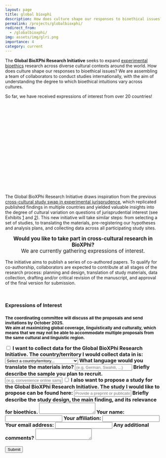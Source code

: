```yaml
---
layout: page
title: global bioxphi
description: How does culture shape our responses to bioethical issues?
permalink: /projects/globalbioxphi/
redirect_from:
  - /globalbioxphi/
img: assets/img/glri.png
importance: 4
category: current
---
```


  <div class="workshop-description">
  <p>
    The <strong>Global BioXPhi Research Initiative</strong> seeks to expand <a href="https://www.researchgate.net/publication/337196406_Experimental_Philosophical_Bioethics">experimental bioethics</a> research across diverse cultural contexts around the world. How does culture shape our responses to bioethical issues? We are assembling a team of collaborators to conduct studies internationally, with the aim of understanding the degree to which bioethical intuitions vary across cultures. </p>
    <p>
    So far, we have received expressions of interest from over 20 countries!
  </p>
<!-- INLINE MAP START -->
<style>
  .countries {
      fill: none;
      stroke: #fff;
      stroke-linejoin: round;
  }
  .legendThreshold {
      font-size: 11px;
      font-family: sans-serif;
      fill: var(--card-color);
  }
  .tooltip {
      position: absolute;
      background: var(--card-bg);
      color: var(--card-color);
      border: 1px solid var(--input-border);
      padding: 5px 10px;
      border-radius: 4px;
      box-shadow: 0 2px 4px var(--card-shadow);
      pointer-events: none;
      opacity: 0;
  }
  #bioxphi-map {
      width: 100%;       /* full width on mobile */
      max-width: 900px;  /* cap at desktop size */
      height: auto;
      display: block;
      margin: 0 auto;
  }
</style>

<svg id="bioxphi-map" viewBox="0 0 900 500" preserveAspectRatio="xMidYMid meet"></svg>

<script src="https://d3js.org/d3.v4.min.js"></script>
<script src="https://d3js.org/d3-scale-chromatic.v1.min.js"></script>
<script src="https://d3js.org/d3-geo-projection.v2.min.js"></script>
<script src="https://cdnjs.cloudflare.com/ajax/libs/d3-legend/2.24.0/d3-legend.js"></script>
<script>
  var svg = d3.select("#bioxphi-map");
  var projection = d3.geoNaturalEarth1();
  var path = d3.geoPath().projection(projection);
  var data = d3.map();

  // CSS variables → JS
  function getCssVar(name) {
    return getComputedStyle(document.documentElement).getPropertyValue(name).trim();
  }

  function getColorScale() {
    return d3.scaleThreshold()
      .domain([1, 2, 3])
      .range([
        "#eee",
        getCssVar("--map-light"),
        getCssVar("--map-mid"),
        getCssVar("--map-dark")
      ]);
  }

  var colorScale = getColorScale();

  // Legend group
  var g = svg.append("g").attr("class", "legendThreshold");

  var labels = ['0', '1', '2', '3+'];

  function drawLegend() {
    g.selectAll("*").remove(); // clear old legend
    var legend = d3.legendColor()
        .labels(d => labels[d.i])
        .shapeWidth(18)
        .shapeHeight(12)
        .shapePadding(4)
        .orient("vertical")
        .scale(colorScale);
    g.call(legend);
  }

  function resizeProjection() {
    var bbox = svg.node().getBoundingClientRect();
    var width = bbox.width;
    var height = width * 0.55; // keep ~16:9 ratio (900/500)

    projection
      .scale(width / 1.6 / Math.PI)
      .translate([width / 2, height / 2]);

    svg.attr("viewBox", `0 0 ${width} ${height}`);

    svg.selectAll(".Country").attr("d", path);

    g.attr("transform", `translate(20, ${height - 120})`);
    drawLegend();
  }

  // Update on theme change
  const observer = new MutationObserver(() => {
    colorScale = getColorScale();
    svg.selectAll(".Country").attr("fill", d => colorScale(d.total));
    drawLegend();
  });
  observer.observe(document.documentElement, { attributes: true, attributeFilter: ["data-theme"] });

  d3.queue()
    .defer(d3.json, "/assets/html/world-110m.geojson")
    .defer(d3.csv, "/assets/html/mooc-countries.csv", d => data.set(d.code, +d.total))
    .await(ready);

  function ready(error, topo) {
    if (error) throw error;

    let tooltip = d3.select("body").append("div").attr("class", "tooltip");

    svg.append("g").attr("class", "countries")
      .selectAll("path")
      .data(topo.features)
      .enter().append("path")
      .attr("class", "Country")
      .attr("fill", function(d){ d.total = data.get(d.id) || 0; return colorScale(d.total); })
      .attr("d", path)
      .style("stroke","none")
      .style("stroke-width","1px")
      .style("opacity",0.7)
      .on("mouseover", function(d) {
        d3.selectAll(".Country").style("opacity",0.5);
        d3.select(this).style("opacity",1).style("stroke","white");
        if(d.total>0){
          tooltip.transition().duration(200).style("opacity",1);
          tooltip.html(`<b>${d.properties.name}</b> (${d.total})`)
                 .style("left",(d3.event.pageX+10)+"px")
                 .style("top",(d3.event.pageY-20)+"px");
        }
      })
      .on("mousemove", function(d) {
        if(d.total>0){
          tooltip.style("left",(d3.event.pageX+10)+"px")
                 .style("top",(d3.event.pageY-20)+"px");
        }
      })
      .on("mouseleave", function(d) {
        d3.selectAll(".Country").transition().duration(200).style("opacity",0.7).style("stroke","none");
        tooltip.transition().duration(200).style("opacity",0);
      });

    // Initial fit
    resizeProjection();
  }

  // Responsive resizing
  window.addEventListener("resize", resizeProjection);
</script>
<!-- INLINE MAP END -->

  <p>
    The Global BioXPhi Research Initiative draws inspiration from the previous <a href = "https://osf.io/sk7r3/">cross-cultural study swap in experimental jurisprudence</a>, which replicated published findings in multiple countries and yielded valuable insights into the degree of cultural variation on questions of jurisprudential interest (see Exhibits <a href = "http://dx.doi.org/10.2139/ssrn.5185137">1</a> and <a href = "https://www.pnas.org/doi/full/10.1073/pnas.2206531119">2</a>). This new initiative will take similar steps: from selecting a set of studies, to translating the materials, pre-registering our hypotheses and analysis plans, and collecting data across all participating study sites. </p>
  <p style="text-align:center; font-size:1.2em;">
    <strong>Would you like to take part in cross-cultural research in BioXPhi?</strong><br>We are currently gathering expressions of interest.
  </p>
  <p>
  The initiative aims to publish a series of co-authored papers. To qualify for co-authorship, collaborators are expected to contribute at all stages of the research process: planning and design, translation of study materials, data collection, drafting and/or critical revision of the manuscript, and approval of the final version for submission.
  </p>
<br>
  <h3><strong>Expressions of Interest</strong><h3>
<p><small>
  The coordinating committee will discuss all the proposals and send invitations by October 2025.<br>We aim at maximizing global coverage, linguistically and culturally, which means that we may not be able to accommodate multiple proposals from the same cultural and linguistic region. 
  </small></p>
<form 
  action="https://mscilab.com/forms/submit.php" 
  method="POST" 
  class="full-width-form"
  data-theme="light">
<!-- Checkbox for data collection -->
<label class="form-checkbox-container">
    <input type="checkbox" name="collect_data" class="form-checkbox"> 
    <span class="form-checkbox-label">I want to collect data for the Global BioXPhi Research Initiative.</span>
  </label>
  <!-- Location dropdown -->
  <label class="form-field" style="max-width: 400px;">
    <span class="form-label">The country/territory I would collect data in is:</span>
   <select name="country" class="form-select" id="country">
        <option value="0" label="Select a country/territory... " selected="selected">Select a country/territory... </option>
        <optgroup id="country-optgroup-Africa" label="Africa">
            <option value="DZ" label="Algeria">Algeria</option>
            <option value="AO" label="Angola">Angola</option>
            <option value="BJ" label="Benin">Benin</option>
            <option value="BW" label="Botswana">Botswana</option>
            <option value="BF" label="Burkina Faso">Burkina Faso</option>
            <option value="BI" label="Burundi">Burundi</option>
            <option value="CM" label="Cameroon">Cameroon</option>
            <option value="CV" label="Cape Verde">Cape Verde</option>
            <option value="CF" label="Central African Republic">Central African Republic</option>
            <option value="TD" label="Chad">Chad</option>
            <option value="KM" label="Comoros">Comoros</option>
            <option value="CG" label="Congo - Brazzaville">Congo - Brazzaville</option>
            <option value="CD" label="Congo - Kinshasa">Congo - Kinshasa</option>
            <option value="CI" label="Côte d’Ivoire">Côte d’Ivoire</option>
            <option value="DJ" label="Djibouti">Djibouti</option>
            <option value="EG" label="Egypt">Egypt</option>
            <option value="GQ" label="Equatorial Guinea">Equatorial Guinea</option>
            <option value="ER" label="Eritrea">Eritrea</option>
            <option value="SZ" label="Eswatini">Eswatini</option>
            <option value="ET" label="Ethiopia">Ethiopia</option>
            <option value="GA" label="Gabon">Gabon</option>
            <option value="GM" label="Gambia">Gambia</option>
            <option value="GH" label="Ghana">Ghana</option>
            <option value="GN" label="Guinea">Guinea</option>
            <option value="GW" label="Guinea-Bissau">Guinea-Bissau</option>
            <option value="KE" label="Kenya">Kenya</option>
            <option value="LS" label="Lesotho">Lesotho</option>
            <option value="LR" label="Liberia">Liberia</option>
            <option value="LY" label="Libya">Libya</option>
            <option value="MG" label="Madagascar">Madagascar</option>
            <option value="MW" label="Malawi">Malawi</option>
            <option value="ML" label="Mali">Mali</option>
            <option value="MR" label="Mauritania">Mauritania</option>
            <option value="MU" label="Mauritius">Mauritius</option>
            <option value="YT" label="Mayotte">Mayotte</option>
            <option value="MA" label="Morocco">Morocco</option>
            <option value="MZ" label="Mozambique">Mozambique</option>
            <option value="NA" label="Namibia">Namibia</option>
            <option value="NE" label="Niger">Niger</option>
            <option value="NG" label="Nigeria">Nigeria</option>
            <option value="RW" label="Rwanda">Rwanda</option>
            <option value="RE" label="Réunion">Réunion</option>
            <option value="SH" label="Saint Helena">Saint Helena</option>
            <option value="SN" label="Senegal">Senegal</option>
            <option value="SC" label="Seychelles">Seychelles</option>
            <option value="SL" label="Sierra Leone">Sierra Leone</option>
            <option value="SO" label="Somalia">Somalia</option>
            <option value="ZA" label="South Africa">South Africa</option>
            <option value="SD" label="Sudan">Sudan</option>
            <option value="ST" label="São Tomé and Príncipe">São Tomé and Príncipe</option>
            <option value="TZ" label="Tanzania">Tanzania</option>
            <option value="TG" label="Togo">Togo</option>
            <option value="TN" label="Tunisia">Tunisia</option>
            <option value="UG" label="Uganda">Uganda</option>
            <option value="EH" label="Western Sahara">Western Sahara</option>
            <option value="ZM" label="Zambia">Zambia</option>
            <option value="ZW" label="Zimbabwe">Zimbabwe</option>
        </optgroup>
        <optgroup id="country-optgroup-Americas" label="Americas">
            <option value="AI" label="Anguilla">Anguilla</option>
            <option value="AG" label="Antigua and Barbuda">Antigua and Barbuda</option>
            <option value="AR" label="Argentina">Argentina</option>
            <option value="AW" label="Aruba">Aruba</option>
            <option value="BS" label="Bahamas">Bahamas</option>
            <option value="BB" label="Barbados">Barbados</option>
            <option value="BZ" label="Belize">Belize</option>
            <option value="BM" label="Bermuda">Bermuda</option>
            <option value="BO" label="Bolivia">Bolivia</option>
            <option value="BQ" label="Bonaire">Bonaire</option>
            <option value="BR" label="Brazil">Brazil</option>
            <option value="VG" label="British Virgin Islands">British Virgin Islands</option>
            <option value="CA" label="Canada">Canada</option>
            <option value="KY" label="Cayman Islands">Cayman Islands</option>
            <option value="CL" label="Chile">Chile</option>
            <option value="CO" label="Colombia">Colombia</option>
            <option value="CR" label="Costa Rica">Costa Rica</option>
            <option value="CU" label="Cuba">Cuba</option>
            <option value="CW" label="Curaçao">Curaçao</option>
            <option value="DM" label="Dominica">Dominica</option>
            <option value="DO" label="Dominican Republic">Dominican Republic</option>
            <option value="EC" label="Ecuador">Ecuador</option>
            <option value="SV" label="El Salvador">El Salvador</option>
            <option value="FK" label="Falkland Islands">Falkland Islands</option>
            <option value="GF" label="French Guiana">French Guiana</option>
            <option value="GL" label="Greenland">Greenland</option>
            <option value="GD" label="Grenada">Grenada</option>
            <option value="GP" label="Guadeloupe">Guadeloupe</option>
            <option value="GT" label="Guatemala">Guatemala</option>
            <option value="GY" label="Guyana">Guyana</option>
            <option value="HT" label="Haiti">Haiti</option>
            <option value="HN" label="Honduras">Honduras</option>
            <option value="JM" label="Jamaica">Jamaica</option>
            <option value="MQ" label="Martinique">Martinique</option>
            <option value="MX" label="Mexico">Mexico</option>
            <option value="MS" label="Montserrat">Montserrat</option>
            <option value="NI" label="Nicaragua">Nicaragua</option>
            <option value="PA" label="Panama">Panama</option>
            <option value="PY" label="Paraguay">Paraguay</option>
            <option value="PE" label="Peru">Peru</option>
            <option value="PR" label="Puerto Rico">Puerto Rico</option>
            <option value="BL" label="Saint Barthélemy">Saint Barthélemy</option>
            <option value="KN" label="Saint Kitts and Nevis">Saint Kitts and Nevis</option>
            <option value="LC" label="Saint Lucia">Saint Lucia</option>
            <option value="MF" label="Saint Martin">Saint Martin</option>
            <option value="PM" label="Saint Pierre and Miquelon">Saint Pierre and Miquelon</option>
            <option value="VC" label="Saint Vincent and the Grenadines">Saint Vincent and the Grenadines</option>
            <option value="SX" label="Sint Maarten">Sint Maarten</option>
            <option value="SR" label="Suriname">Suriname</option>
            <option value="TT" label="Trinidad and Tobago">Trinidad and Tobago</option>
            <option value="TC" label="Turks and Caicos Islands">Turks and Caicos Islands</option>
            <option value="VI" label="U.S. Virgin Islands">U.S. Virgin Islands</option>
            <option value="US" label="United States">United States</option>
            <option value="UY" label="Uruguay">Uruguay</option>
            <option value="VE" label="Venezuela">Venezuela</option>
        </optgroup>
        <optgroup id="country-optgroup-Asia" label="Asia">
            <option value="AF" label="Afghanistan">Afghanistan</option>
            <option value="AM" label="Armenia">Armenia</option>
            <option value="AZ" label="Azerbaijan">Azerbaijan</option>
            <option value="BH" label="Bahrain">Bahrain</option>
            <option value="BD" label="Bangladesh">Bangladesh</option>
            <option value="BT" label="Bhutan">Bhutan</option>
            <option value="BN" label="Brunei">Brunei</option>
            <option value="KH" label="Cambodia">Cambodia</option>
            <option value="CN" label="China">China</option>
            <option value="GE" label="Georgia">Georgia</option>
            <option value="HK" label="Hong Kong SAR China">Hong Kong SAR China</option>
            <option value="IN" label="India">India</option>
            <option value="ID" label="Indonesia">Indonesia</option>
            <option value="IR" label="Iran">Iran</option>
            <option value="IQ" label="Iraq">Iraq</option>
            <option value="IL" label="Israel">Israel</option>
            <option value="JP" label="Japan">Japan</option>
            <option value="JO" label="Jordan">Jordan</option>
            <option value="KZ" label="Kazakhstan">Kazakhstan</option>
            <option value="KW" label="Kuwait">Kuwait</option>
            <option value="KG" label="Kyrgyzstan">Kyrgyzstan</option>
            <option value="LA" label="Laos">Laos</option>
            <option value="LB" label="Lebanon">Lebanon</option>
            <option value="MO" label="Macau SAR China">Macau SAR China</option>
            <option value="MY" label="Malaysia">Malaysia</option>
            <option value="MV" label="Maldives">Maldives</option>
            <option value="MN" label="Mongolia">Mongolia</option>
            <option value="MM" label="Myanmar [Burma]">Myanmar [Burma]</option>
            <option value="NP" label="Nepal">Nepal</option>
            <option value="KP" label="North Korea">North Korea</option>
            <option value="OM" label="Oman">Oman</option>
            <option value="PK" label="Pakistan">Pakistan</option>
            <option value="PS" label="Palestinian Territories">Palestinian Territories</option>
            <option value="PH" label="Philippines">Philippines</option>
            <option value="QA" label="Qatar">Qatar</option>
            <option value="SA" label="Saudi Arabia">Saudi Arabia</option>
            <option value="SG" label="Singapore">Singapore</option>
            <option value="KR" label="South Korea">South Korea</option>
            <option value="LK" label="Sri Lanka">Sri Lanka</option>
            <option value="SY" label="Syria">Syria</option>
            <option value="TW" label="Taiwan">Taiwan</option>
            <option value="TJ" label="Tajikistan">Tajikistan</option>
            <option value="TH" label="Thailand">Thailand</option>
            <option value="TL" label="Timor-Leste">Timor-Leste</option>
            <option value="TR" label="Turkey">Turkey</option>
            <option value="TM" label="Turkmenistan">Turkmenistan</option>
            <option value="AE" label="United Arab Emirates">United Arab Emirates</option>
            <option value="UZ" label="Uzbekistan">Uzbekistan</option>
            <option value="VN" label="Vietnam">Vietnam</option>
            <option value="YE" label="Yemen">Yemen</option>
        </optgroup>
        <optgroup id="country-optgroup-Europe" label="Europe">
            <option value="AL" label="Albania">Albania</option>
            <option value="AD" label="Andorra">Andorra</option>
            <option value="AT" label="Austria">Austria</option>
            <option value="BY" label="Belarus">Belarus</option>
            <option value="BE" label="Belgium">Belgium</option>
            <option value="BA" label="Bosnia and Herzegovina">Bosnia and Herzegovina</option>
            <option value="BG" label="Bulgaria">Bulgaria</option>
            <option value="HR" label="Croatia">Croatia</option>
            <option value="CY" label="Cyprus">Cyprus</option>
            <option value="CZ" label="Czechia">Czechia</option>
            <option value="DK" label="Denmark">Denmark</option>
            <option value="EE" label="Estonia">Estonia</option>
            <option value="FO" label="Faroe Islands">Faroe Islands</option>
            <option value="FI" label="Finland">Finland</option>
            <option value="FR" label="France">France</option>
            <option value="DE" label="Germany">Germany</option>
            <option value="GI" label="Gibraltar">Gibraltar</option>
            <option value="GR" label="Greece">Greece</option>
            <option value="GG" label="Guernsey">Guernsey</option>
            <option value="HU" label="Hungary">Hungary</option>
            <option value="IS" label="Iceland">Iceland</option>
            <option value="IE" label="Ireland">Ireland</option>
            <option value="IM" label="Isle of Man">Isle of Man</option>
            <option value="IT" label="Italy">Italy</option>
            <option value="JE" label="Jersey">Jersey</option>
            <option value="LV" label="Latvia">Latvia</option>
            <option value="LI" label="Liechtenstein">Liechtenstein</option>
            <option value="LT" label="Lithuania">Lithuania</option>
            <option value="LU" label="Luxembourg">Luxembourg</option>
            <option value="MT" label="Malta">Malta</option>
            <option value="MD" label="Moldova">Moldova</option>
            <option value="MC" label="Monaco">Monaco</option>
            <option value="ME" label="Montenegro">Montenegro</option>
            <option value="NL" label="Netherlands">Netherlands</option>
            <option value="MK" label="North Macedonia">North Macedonia</option>
            <option value="NO" label="Norway">Norway</option>
            <option value="PL" label="Poland">Poland</option>
            <option value="PT" label="Portugal">Portugal</option>
            <option value="RO" label="Romania">Romania</option>
            <option value="RU" label="Russia">Russia</option>
            <option value="SM" label="San Marino">San Marino</option>
            <option value="RS" label="Serbia">Serbia</option>
            <option value="SK" label="Slovakia">Slovakia</option>
            <option value="SI" label="Slovenia">Slovenia</option>
            <option value="ES" label="Spain">Spain</option>
            <option value="SE" label="Sweden">Sweden</option>
            <option value="CH" label="Switzerland">Switzerland</option>
            <option value="UA" label="Ukraine">Ukraine</option>
            <option value="GB" label="United Kingdom">United Kingdom</option>
            <option value="AX" label="Åland Islands">Åland Islands</option>
        </optgroup>
        <optgroup id="country-optgroup-Oceania" label="Oceania">
            <option value="AS" label="American Samoa">American Samoa</option>
            <option value="AU" label="Australia">Australia</option>
            <option value="CX" label="Christmas Island">Christmas Island</option>
            <option value="CC" label="Cocos [Keeling] Islands">Cocos [Keeling] Islands</option>
            <option value="CK" label="Cook Islands">Cook Islands</option>
            <option value="FJ" label="Fiji">Fiji</option>
            <option value="PF" label="French Polynesia">French Polynesia</option>
            <option value="TF" label="French Southern Territories">French Southern Territories</option>
            <option value="GU" label="Guam">Guam</option>
            <option value="KI" label="Kiribati">Kiribati</option>
            <option value="MH" label="Marshall Islands">Marshall Islands</option>
            <option value="FM" label="Micronesia">Micronesia</option>
            <option value="NR" label="Nauru">Nauru</option>
            <option value="NC" label="New Caledonia">New Caledonia</option>
            <option value="NZ" label="New Zealand">New Zealand</option>
            <option value="NU" label="Niue">Niue</option>
            <option value="NF" label="Norfolk Island">Norfolk Island</option>
            <option value="MP" label="Northern Mariana Islands">Northern Mariana Islands</option>
            <option value="PW" label="Palau">Palau</option>
            <option value="PG" label="Papua New Guinea">Papua New Guinea</option>
            <option value="WS" label="Samoa">Samoa</option>
            <option value="SB" label="Solomon Islands">Solomon Islands</option>
            <option value="TK" label="Tokelau">Tokelau</option>
            <option value="TO" label="Tonga">Tonga</option>
            <option value="TV" label="Tuvalu">Tuvalu</option>
            <option value="VU" label="Vanuatu">Vanuatu</option>
            <option value="WF" label="Wallis and Futuna">Wallis and Futuna</option>
        </optgroup>
    </select>
  </label>

  <label class="form-field"  style="max-width: 400px;">
    <span class="form-label">What language would you translate the materials into?</span>
    <input type="text" name="language" class="form-input"
    placeholder="(e.g, German, Swahili, ...)">
  </label>

  <label class="form-field">
    <span class="form-label">Briefly describe the sample you plan to recruit.</span>
    <input type="text" name="sample" class="form-input"
    placeholder="(e.g, convenience online sample, university medical students, ...)">
  </label>

<label class="form-checkbox-container">
  <input type="checkbox" name="propose_study" class="form-checkbox">
  <span class="form-checkbox-label">I also want to propose a study for the Global BioXPhi Research Initiative.</span>
</label>

  <!-- Study link input -->
<label class="form-field">
  <span class="form-label">The study I would like to propose can be found here:</span>
  <input 
    type="url" 
    name="study_link" 
    class="form-input" 
    placeholder="Provide a preprint or publication URL."
    id="study_link"
  >
</label>

<script>
  const input = document.getElementById('study_link');

  input.addEventListener('blur', function () {
    const val = input.value.trim();
    if (val && !/^https?:\/\//i.test(val)) {
      input.value = 'https://' + val;
    }
  });
</script>

  <!-- Hypothesis & design textarea -->
  <label class="form-field">
    <span class="form-label">Briefly describe the study design, the main finding, and its relevance for bioethics.</span>
    <textarea name="study_description" class="form-textarea"></textarea>
  </label>

  <!-- Name input -->
  <label class="form-field"  style="max-width: 400px;">
    <span class="form-label">Your name:</span>
    <input type="text" name="name" class="form-input">
  </label>

  <!-- Institution input -->
  <label class="form-field"  style="max-width: 400px;"> 
    <span class="form-label">Your affiliation:</span>
    <input type="text" name="affiliation" class="form-input">
  </label>

  <!-- Email input -->
  <label class="form-field"  style="max-width: 400px;">
    <span class="form-label">Your email address:</span>
    <input type="email" name="email" class="form-input">
  </label>

  <!-- Additional comments -->
  <label class="form-field">
    <span class="form-label">Any additional comments?</span>
    <textarea name="comments" class="form-textarea"></textarea>
  </label>

<button type="submit" class="form-submit">Submit</button>

